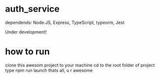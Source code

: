 # auth_service
dependends: 
Node.JS, Express, TypeScript, typeorm, Jest

Under development! 

# how to run 
clone this awesom project to your machine
cd to the root folder of project
type npm run launch
thats all, u r awesome
